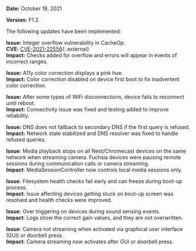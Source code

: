 **Date:** October 19, 2021

**Version:** F1.2

The following updates have been implemented:

**Issue:** Integer overflow vulnerability in CacheOp.  
**CVE:** [CVE-2021-22556](https://cve.mitre.org/cgi-bin/cvename.cgi?name=2021-22556){:.external}  
**Impact:** Checks added for overflow and errors will appear in events of
incorrect ranges.

**Issue:** A11y color correction displays a pink hue.  
**Impact:** Color correction disabled on device first boot to fix inadvertent
color correction.

**Issue:** After some types of WiFi disconnections, device fails to reconnect
until reboot.  
**Impact:** Connectivity issue was fixed and testing added to improve
reliability.

**Issue:** DNS does not fallback to secondary DNS if the first query is refused.  
**Impact:** Network state stabilized and DNS resolver was fixed to handle
refused queries.

**Issue**: Media playback stops on all Nest/Chromecast devices on the same
network when streaming camera. Fuchsia devices were pausing remote sessions
during communication calls or camera streaming.  
**Impact**: MediaSessionController now controls local media sessions only.

**Issue**: Filesystem health checks fail early and can freeze during boot-up
process.  
**Impact**: Issue affecting devices getting stuck on boot-up screen was resolved
and health checks were improved.

**Issue**: Over triggering on devices during sound sensing events.  
**Impact**: Logs show the correct gain values, and they are not overwritten.

**Issue**: Camera not streaming when activated via graphical user interface
(GUI) or doorbell press.  
**Impact**: Camera streaming now activates after GUI or doorbell press.
